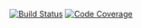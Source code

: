 [![Build Status](https://travis-ci.org/TDycores-Project/TDycore.svg?branch=master)](https://travis-ci.org/TDycores-Project/TDycore)
[![Code Coverage](https://codecov.io/gh/TDycores-Project/TDycore/branch/master/graph/badge.svg)](https://codecov.io/gh/TDycores-Project/TDycore)


